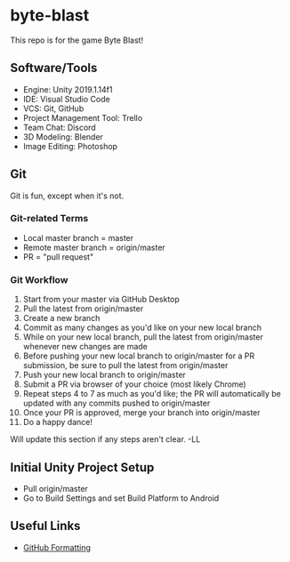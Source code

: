 # byte-blast

This repo is for the game Byte Blast!

## Software/Tools

* Engine: Unity 2019.1.14f1
* IDE: Visual Studio Code
* VCS: Git, GitHub
* Project Management Tool: Trello
* Team Chat: Discord
* 3D Modeling: Blender
* Image Editing: Photoshop

## Git

Git is fun, except when it's not.

### Git-related Terms

* Local master branch = master
* Remote master branch = origin/master
* PR = "pull request"

### Git Workflow

1. Start from your master via GitHub Desktop
2. Pull the latest from origin/master
3. Create a new branch
4. Commit as many changes as you'd like on your new local branch
5. While on your new local branch, pull the latest from origin/master whenever new changes are made
6. Before pushing your new local branch to origin/master for a PR submission, be sure to pull the latest from origin/master
7. Push your new local branch to origin/master
8. Submit a PR via browser of your choice (most likely Chrome)
9. Repeat steps 4 to 7 as much as you'd like; the PR will automatically be updated with any commits pushed to origin/master
10. Once your PR is approved, merge your branch into origin/master
11. Do a happy dance!

Will update this section if any steps aren't clear. -LL

## Initial Unity Project Setup

* Pull origin/master
* Go to Build Settings and set Build Platform to Android

## Useful Links

* [GitHub Formatting](https://help.github.com/en/github/writing-on-github/basic-writing-and-formatting-syntax)